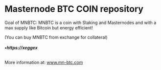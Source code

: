 <h1>Masternode BTC COIN repository</h1>
<p>  Goal of MNBTC: 
MNBTC is a coin with Staking and Masternodes and with a max supply like Bitcoin but energy efficient! <p>
<p>

(You can buy MNBTC from exchange for collateral) <br>
<br> ***•https://xeggex*** <br>


<br> More information at: www.mn-btc.com <br>
